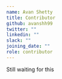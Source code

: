 ```yaml
---
name: Avan Shetty
title: Contributor
github: avanshh99
twitter: ""
linkedin: ""
slack: ""
joining_date: ""
role: contributor
---
```


Still waiting for this
